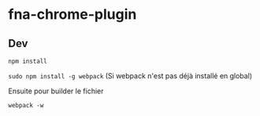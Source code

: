 # fna-chrome-plugin

## Dev

`npm install`

`sudo npm install -g webpack` (Si webpack n'est pas déjà installé en global)

Ensuite pour builder le fichier

`webpack -w`
